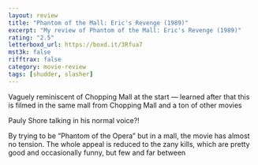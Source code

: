 ```yaml
---
layout: review
title: "Phantom of the Mall: Eric's Revenge (1989)"
excerpt: "My review of Phantom of the Mall: Eric's Revenge (1989)"
rating: "2.5"
letterboxd_url: https://boxd.it/3Rfua7
mst3k: false
rifftrax: false
category: movie-review
tags: [shudder, slasher]
---
```


Vaguely reminiscent of Chopping Mall at the start — learned after that this is filmed in the same mall from Chopping Mall and a ton of other movies

Pauly Shore talking in his normal voice?!

By trying to be “Phantom of the Opera” but in a mall, the movie has almost no tension. The whole appeal is reduced to the zany kills, which are pretty good and occasionally funny, but few and far between
